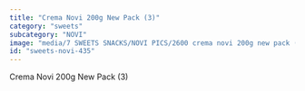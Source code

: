 ```yaml
---
title: "Crema Novi 200g New Pack (3)"
category: "sweets"
subcategory: "NOVI"
image: "media/7 SWEETS SNACKS/NOVI PICS/2600 crema novi 200g new pack (3).jpg"
id: "sweets-novi-435"
---
```


Crema Novi 200g New Pack (3)
